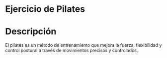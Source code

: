 # Ejercicio de Pilates

# Descripción
El pilates es un método de entrenamiento que mejora la fuerza, flexibilidad y control postural a través de movimientos precisos y controlados.